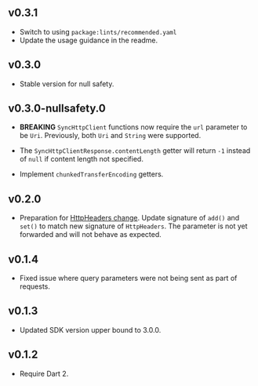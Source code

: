 ## v0.3.1

* Switch to using `package:lints/recommended.yaml`
* Update the usage guidance in the readme.

## v0.3.0

* Stable version for null safety.

## v0.3.0-nullsafety.0

* **BREAKING** `SyncHttpClient` functions now require the `url` parameter to be
  `Uri`. Previously, both `Uri` and `String` were supported.

* The `SyncHttpClientResponse.contentLength` getter will return `-1` instead of
  `null` if content length not specified.

* Implement `chunkedTransferEncoding` getters.

## v0.2.0

* Preparation for [HttpHeaders change]. Update signature of `add()`
  and `set()` to match new signature of `HttpHeaders`. The
  parameter is not yet forwarded and will not behave as expected.

  [HttpHeaders change]: https://github.com/dart-lang/sdk/issues/39657

## v0.1.4

* Fixed issue where query parameters were not being sent as part of requests.

## v0.1.3

* Updated SDK version upper bound to 3.0.0.

## v0.1.2

* Require Dart 2.
